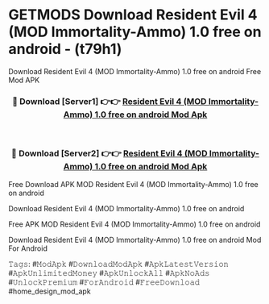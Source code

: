 # GETMODS Download Resident Evil 4 (MOD Immortality-Ammo) 1.0 free on android - (t79h1)
Download Resident Evil 4 (MOD Immortality-Ammo) 1.0 free on android Free Mod APK

<div align="center">
<h3>🔴 Download [Server1] 👉👉 <a href="https://apk-comot.site?title=Resident_Evil_4_(MOD_Immortality-Ammo)_1.0_free_on_android">Resident Evil 4 (MOD Immortality-Ammo) 1.0 free on android Mod Apk</a></h3><br>

<h3>🔴 Download [Server2] 👉👉 <a href="https://apk-comot.site?title=Resident_Evil_4_(MOD_Immortality-Ammo)_1.0_free_on_android">Resident Evil 4 (MOD Immortality-Ammo) 1.0 free on android Mod Apk</a></h3>
</div>


Free Download APK MOD Resident Evil 4 (MOD Immortality-Ammo) 1.0 free on android

Download Resident Evil 4 (MOD Immortality-Ammo) 1.0 free on android 

Free APK MOD Resident Evil 4 (MOD Immortality-Ammo) 1.0 free on android 

Download Resident Evil 4 (MOD Immortality-Ammo) 1.0 free on android Mod For Android

𝚃𝚊𝚐𝚜: #𝙼𝚘𝚍𝙰𝚙𝚔 #𝙳𝚘𝚠𝚗𝚕𝚘𝚊𝚍𝙼𝚘𝚍𝙰𝚙𝚔 #𝙰𝚙𝚔𝙻𝚊𝚝𝚎𝚜𝚝𝚅𝚎𝚛𝚜𝚒𝚘𝚗 #𝙰𝚙𝚔𝚄𝚗𝚕𝚒𝚖𝚒𝚝𝚎𝚍𝙼𝚘𝚗𝚎𝚢 #𝙰𝚙𝚔𝚄𝚗𝚕𝚘𝚌𝚔𝙰𝚕𝚕 #𝙰𝚙𝚔𝙽𝚘𝙰𝚍𝚜 #𝚄𝚗𝚕𝚘𝚌𝚔𝙿𝚛𝚎𝚖𝚒𝚞𝚖 #𝙵𝚘𝚛𝙰𝚗𝚍𝚛𝚘𝚒𝚍 #𝙵𝚛𝚎𝚎𝙳𝚘𝚠𝚗𝚕𝚘𝚊𝚍 #home_design_mod_apk